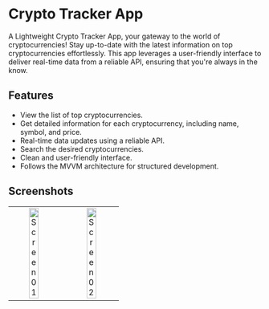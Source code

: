 
# Crypto Tracker App

A Lightweight Crypto Tracker App, your gateway to the world of cryptocurrencies! Stay up-to-date with the latest information on top cryptocurrencies effortlessly. This app leverages a user-friendly interface to deliver real-time data from a reliable API, ensuring that you're always in the know.


## Features

- View the list of top cryptocurrencies.
- Get detailed information for each cryptocurrency, including name, symbol, and price.
- Real-time data updates using a reliable API.
- Search the desired cryptocurrencies.
- Clean and user-friendly interface.
- Follows the MVVM architecture for structured development.


## Screenshots

<table style="margin: 0 auto;">
    <tr>
        <td style="text-align: center;"><img src="https://github.com/amishsxt/Crypto-Tracker-App/assets/93335461/6bccfd3f-5c1e-4f6d-9332-12781f3687d9" alt="Screen01" width="45%" style="margin-right: 10%;"></td>
        <td style="text-align: center;"><img src="https://github.com/amishsxt/Crypto-Tracker-App/assets/93335461/c8363138-1da2-4e26-a46b-b066fd171d51" alt="Screen02" width="45%"></td>
    </tr>
</table>
